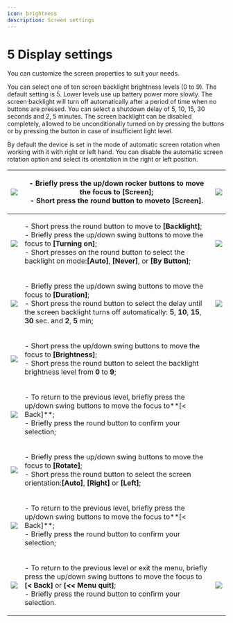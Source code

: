 ```yaml
---
icon: brightness
description: Screen settings
---
```


# 5 Display settings

You can customize the screen properties to suit your needs.

You can select one of ten screen backlight brightness levels (0 to 9). The default setting is 5. Lower levels use up battery power more slowly. The screen backlight will turn off automatically after a period of time when no buttons are pressed. You can select a shutdown delay of 5, 10, 15, 30 seconds and 2, 5 minutes. The screen backlight can be disabled completely, allowed to be unconditionally turned on by pressing the buttons or by pressing the button in case of insufficient light level.

By default the device is set in the mode of automatic screen rotation when working with it with right or left hand.  You can disable the automatic screen rotation option and select its orientation in the right or left position.

| ![](<../../.gitbook/assets/settings\_modality\_Zv\_per\_h\_f (6).png>)           | <p>- Briefly press the up/down rocker buttons to move the focus to <strong>[Screen]</strong>;<br>- Short press the round button to moveto <strong>[Screen]</strong>.</p>                                                                                                                                                                            | ![](../../.gitbook/assets/settings\_display\_selected\_f.png)                 |
| -------------------------------------------------------------------------------- | --------------------------------------------------------------------------------------------------------------------------------------------------------------------------------------------------------------------------------------------------------------------------------------------------------------------------------------------------- | ----------------------------------------------------------------------------- |
| ![](../../.gitbook/assets/settings\_display\_backlight\_selected\_f.png)         | <p>- Short press the round button to move to <strong>[Backlight]</strong>;<br>- Briefly press the up/down swing buttons to move the focus to <strong>[Turning on]</strong>;<br>- Short presses on the round button to select the backlight on mode:<strong>[Auto]</strong>, <strong>[Never]</strong>, or <strong>[By Button]</strong>;</p>          | ![](../../.gitbook/assets/settings\_display\_backlight\_auto\_f.png)          |
| ![](../../.gitbook/assets/settings\_display\_backlight\_duration\_10s\_f.png)    | <p>- Briefly press the up/down swing buttons to move the focus to <strong>[Duration]</strong>;<br>- Short press the round button to select the delay until the screen backlight turns off automatically: <strong>5</strong>, <strong>10</strong>, <strong>15</strong>, <strong>30</strong> sec. and <strong>2</strong>, <strong>5</strong> min;</p> | ![](../../.gitbook/assets/settings\_display\_backlight\_duration\_15s\_f.png) |
| ![](../../.gitbook/assets/settings\_display\_backlight\_brightness\_5\_f.png)    | <p>- Short press the up/down swing buttons to move the focus to <strong>[Brightness]</strong>;<br>- Short press the round button to select the backlight brightness level from <strong>0</strong> to <strong>9</strong>;</p>                                                                                                                        |                                                                               |
| ![](../../.gitbook/assets/settings\_display\_backlight\_return\_f.png)           | <p>- To return to the previous level, briefly press the up/down swing buttons to move the focus to**[&#x3C; Back]**;<br>- Briefly press the round button to confirm your selection;</p>                                                                                                                                                             |                                                                               |
| ![](../../.gitbook/assets/settings\_display\_orientation\_selected\_auto\_f.png) | <p>- Briefly press the up/down swing buttons to move the focus to <strong>[Rotate]</strong>;<br>- Short press the round button to select the screen orientation:<strong>[Auto]</strong>, <strong>[Right]</strong> or <strong>[Left]</strong>;</p>                                                                                                   |                                                                               |
| ![](<../../.gitbook/assets/settings\_display\_return\_f (2).png>)                | <p>- To return to the previous level, briefly press the up/down swing buttons to move the focus to**[&#x3C; Back]**;<br>- Briefly press the round button to confirm your selection;</p>                                                                                                                                                             |                                                                               |
| ![](<../../.gitbook/assets/settings\_return\_selected\_f (2).png>)               | <p>- To return to the previous level or exit the menu, briefly press the up/down swing buttons to move the focus to <strong>[&#x3C; Back]</strong> or <strong>[&#x3C;&#x3C; Menu quit]</strong>;<br>- Briefly press the round button to confirm your selection.</p>                                                                                 | ![](<../../.gitbook/assets/settings\_outofmenu\_selected\_f (2).png>)         |
